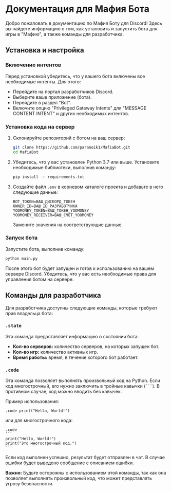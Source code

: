 # Документация для Мафия Бота

Добро пожаловать в документацию по Мафия Боту для Discord! Здесь вы найдете информацию о том, как установить и запустить бота для игры в "Мафию", а также команды для разработчика.

## Установка и настройка

### Включение интентов

Перед установкой убедитесь, что у вашего бота включены все необходимые интенты. Для этого:
- Перейдите на портал разработчиков Discord.
- Выберите ваше приложение (бота).
- Перейдите в раздел "Bot".
- Включите опцию "Privileged Gateway Intents" для "MESSAGE CONTENT INTENT" и других необходимых интентов.

### Установка кода на сервер

1. Склонируйте репозиторий с ботом на ваш сервер:

   ```bash
   git clone https://github.com/paranoik1/MafiaBot.git
   cd MafiaBot
   ```

2. Убедитесь, что у вас установлен Python 3.7 или выше. Установите необходимые библиотеки, выполнив команду:

   ```bash
   pip install -r requirements.txt
   ```

3. Создайте файл `.env` в корневом каталоге проекта и добавьте в него следующие данные:

   ```plaintext
   BOT_TOKEN=ВАШ_ДИСКОРД_ТОКЕН
   OWNER_ID=ВАШ_ID_РАЗРАБОТЧИКА
   YOOMONEY_TOKEN=ВАШ_ТОКЕН_YOOMONEY
   YOOMONEY_RECEIVER=ВАШ_СЧЕТ_YOOMONEY
   ```

   Замените значения на соответствующие данные.

### Запуск бота

Запустите бота, выполнив команду:

```bash
python main.py
```

После этого бот будет запущен и готов к использованию на вашем сервере Discord. Убедитесь, что у вас есть необходимые права для управления ботом на сервере.

## Команды для разработчика

Для разработчика доступны следующие команды, которые требуют прав владельца бота:

### `.state`

Эта команда предоставляет информацию о состоянии бота:

- **Кол-во серверов:** количество серверов, на которых запущен бот.
- **Кол-во игр:** количество активных игр.
- **Время работы:** время, в течение которого бот работает.


### `.code`

Эта команда позволяет выполнять произвольный код на Python. Если код многострочный, его нужно заключить в тройные кавычки (```` ``` ````). В противном случае, код можно вводить без кавычек.

Пример использования:

```
.code print("Hello, World!")
```

или для многострочного кода:

    .code
    ```
    print("Hello, World!")
    print("Это многострочный код.")
    ```

Если код выполнен успешно, результат будет отправлен в чат. В случае ошибки будет выведено сообщение с описанием ошибки.

**Важно:** Будьте осторожны с использованием этой команды, так как она позволяет выполнять произвольный код, что может представлять угрозу безопасности.